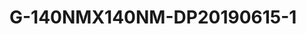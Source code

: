 <a name="material" />

# G-140NMX140NM-DP20190615-1
<script type="application/ld+json">
  {
    "@context": "https://schema.org/",
    "@type": "ChemicalSubstance",
    "http://purl.org/dc/terms/conformsTo":
      {
        "@type": "CreativeWork",
        "@id": "https://bioschemas.org/profiles/ChemicalSubstance/0.4-RELEASE/"
      },
    "@id": "https://egonw.github.io/nanowiki/nanowiki490.html#material",
    "name": "G-140NMX140NM-DP20190615-1",
    "sameAs": "http://127.0.0.1/mediawiki/index.php/Special:URIResolver/G-2D140NMX140NM-2DDP20190615-2D1"
  }
</script>


